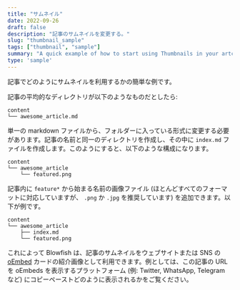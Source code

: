 ```yaml
---
title: "サムネイル"
date: 2022-09-26
draft: false
description: "記事のサムネイルを変更する。"
slug: "thumbnail_sample"
tags: ["thumbnail", "sample"]
summary: "A quick example of how to start using Thumbnails in your artciles."
type: 'sample'
---
```


記事でどのようにサムネイルを利用するかの簡単な例です。

記事の平均的なディレクトリが以下のようなものだとしたら:

```shell
content
└── awesome_article.md
```

単一の markdown ファイルから、フォルダーに入っている形式に変更する必要があります。記事の名前と同一のディレクトリを作成し、その中に `index.md` ファイルを作成します。このようにすると、以下のような構成になります。

```shell
content
└── awesome_article
    └── featured.png
```

記事内に `feature*` から始まる名前の画像ファイル (ほとんどすべてのフォーマットに対応していますが、 `.png` か `.jpg` を推奨しています) を追加できます。以下が例です。

```shell
content
└── awesome_article
    ├── index.md
    └── featured.png
```

これによって Blowfish は、記事のサムネイルをウェブサイトまたは SNS の <a target="_blank" href="https://oembed.com/">oEmbed</a> カードの紹介画像として利用できます。例としては、この記事の URL を oEmbeds を表示するプラットフォーム (例: Twitter, WhatsApp, Telegram など) にコピーペーストどのように表示されるかをご覧ください。
